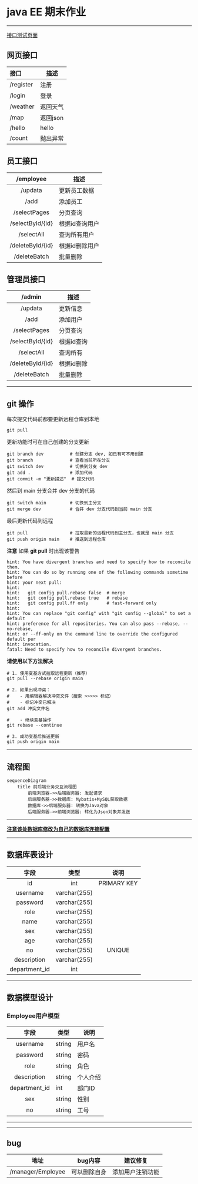 # java EE 期末作业

---
[接口测试页面](http://localhost:8080/swagger-ui/index.html)

## 网页接口
| 接口         | 描述     |
|:-----------|--------|
| /register  | 注册     |
| /login     | 登录     |
| /weather   | 返回天气   |
| /map       | 返回json |
| /hello     | hello  |
| /count     | 抛出异常   |

## 员工接口
|     /employee      | 描述       |
|:------------------:|----------|
|      /updata       | 更新员工数据   |
|        /add        | 添加员工     |
|    /selectPages    | 分页查询     |
|  /selectById/{id}  | 根据id查询用户 |
|     /selectAll     | 查询所有用户   |
|  /deleteById/{id}  | 根据id删除用户 |
|    /deleteBatch    | 批量删除     |

## 管理员接口
|       /admin       | 描述     |
|:------------------:|--------|
|      /updata       | 更新信息   |
|        /add        | 添加用户   |
|    /selectPages    | 分页查询   |
|  /selectById/{id}  | 根据id查询 |
|     /selectAll     | 查询所有   |
|  /deleteById/{id}  | 根据id删除 |
|    /deleteBatch    | 批量删除   |
---
## git 操作

每次提交代码前都要更新远程仓库到本地
```
git pull
```

更新功能时可在自己创建的分支更新
```
git branch dev          # 创建分支 dev, 如已有可不用创建
git branch              # 查看当前所在分支
git switch dev          # 切换到分支 dev
git add .               # 添加代码
git commit -m "更新描述"  # 提交代码  
```

然后到 main 分支合并 dev 分支的代码
```
git switch main         # 切换到主分支
git merge dev           # 合并 dev 分支代码到当前 main 分支
```

最后更新代码到远程
```
git pull                # 拉取最新的远程代码到主分支，也就是 main 分支
git push origin main    # 推送到远程仓库
```

**注意**
如果 **git pull** 时出现该警告
```
hint: You have divergent branches and need to specify how to reconcile them.
hint: You can do so by running one of the following commands sometime before
hint: your next pull:
hint: 
hint:   git config pull.rebase false  # merge
hint:   git config pull.rebase true   # rebase
hint:   git config pull.ff only       # fast-forward only
hint: 
hint: You can replace "git config" with "git config --global" to set a default
hint: preference for all repositories. You can also pass --rebase, --no-rebase,
hint: or --ff-only on the command line to override the configured default per
hint: invocation.
fatal: Need to specify how to reconcile divergent branches.
```
**请使用以下方法解决**
```
# 1. 使用变基方式拉取远程更新（推荐）
git pull --rebase origin main

# 2. 如果出现冲突：
#    - 用编辑器解决冲突文件（搜索 >>>>> 标记）
#    - 标记冲突已解决
git add 冲突文件名

#    - 继续变基操作
git rebase --continue

# 3. 成功变基后推送更新
git push origin main
```

---
## 流程图
```mermaid
sequenceDiagram
    title 前后端业务交互流程图
        前端浏览器->>后端服务器: 发起请求
        后端服务器->>数据库: Mybatis+MySQL获取数据
        数据库->>后端服务器: 转换为Java对象
        后端服务器->>前端浏览器: 转化为Json对象并发送
```
---
**[注意该处数据库修改为自己的数据库连接配置](src/main/resources/application.yml)**

---
## 数据库表设计
|      字段       |       类型       |      说明       |
|:-------------:|:--------------:|:-------------:|
|      id       |      int       |  PRIMARY KEY  |
|   username    |  varchar(255)  |               |
|   password    |  varchar(255)  |               |
|     role      |  varchar(255)  |               |
|     name      |  varchar(255)  |               |
|      sex      |  varchar(255)  |               |
|      age      |  varchar(255)  |               |
|      no       |  varchar(255)  |    UNIQUE     |
|  description  |  varchar(255)  |               |
| department_id |      int       |               |

---

## 数据模型设计
### Employee用户模型
|      字段       | 类型     | 说明   |
|:-------------:|--------|------|
|   username    | string | 用户名  |
|   password    | string | 密码   |
|     role      | string | 角色   |
|  description  | string | 个人介绍 |
| department_id | int    | 部门ID |
|      sex      | string | 性别   |
|      no       | string | 工号   |
---

---
## bug
| 地址                | bug内容  | 建议修复     |
|-------------------|--------|----------|
| /manager/Employee | 可以删除自身 | 添加用户注销功能 |

